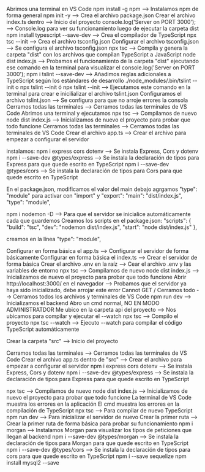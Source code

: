 Abrimos una terminal en VS Code
npm install -g npm                                  --> Instalamos npm de forma general
npm init -y                                         --> Crea el archivo package.json
Crear el archivo index.ts dentro                    --> Inicio del proyecto
console.log('Server on PORT 3000');                 --> Console.log para ver su funcionamiento luego de ejecutar la carpeta dist
npm install typescript --save-dev                   --> Crea el compilador de TypeScript
npx tsc --init                                      --> Crea el archivo tsconfig.json
Configurar el archivo tsconfig.json                 --> Se configura el archivo tsconfig.json
npx tsc                                             --> Compila y genera la carpeta "dist" con los archivos que compilan TypeScript a JavaScript
node dist index.js                                  --> Probamos el funcionamiento de la carpeta "dist" ejecutando ese comando en la terminal para visualizar el console.log('Server on PORT 3000');
npm i tslint --save-dev                             --> Añadimos reglas adicionales a TypeScript según los estándares de desarrollo
./node_modules/.bin/tslint --init o npx tslint --init ó npx tslint --init   --> Ejecutamos este comando en la terminal para crear e inicilializar el archivo tslint.json
Configuramos el archivo tslint.json                 --> Se configura para que no arroje errores la consola
Cerramos todas las terminales                       --> Cerramos todas las terminales de VS Code
Abrimos una terminal y ejecutamos npx tsc           --> Compilamos de nuevo
node dist index.js                                  --> Inicializamos de nuevo el proyecto para probar que todo funcione
Cerramos todas las terminales                       --> Cerramos todas las terminales de VS Code
Crear el archivo app.ts                             --> Crear el archivo para empezar a configurar el servidor

instalamos:
npm i express cors dotenv                           --> Se instala Express, Cors y dotenv
npm i --save-dev @types/express                     --> Se instala la declaración de tipos para Express para que quede escrito en TypeScript
npm i --save-dev @types/cors                        --> Se instala la declaración de tipos para Cors para que quede escrito en TypeScript

En el package.json, modificamos el valor del main debajo agrgamos "type": "module" para activar con "import" y "export":
"main": "dist/index.js",
"type": "module",

npm i nodemon -D                                    --> Para que el servidor se inicialice automáticamente cada que guardemos
Creamos los scripts en el package.json:
  "scripts": {
    "build": "tsc",
    "dev": "nodemon dist/index.js",
    "start": "node dist/index.js"
  },

creamos en la línea "type": "module",

Configurar en forma básica el app.ts                --> Configurar el servidor de forma básicamente
Configurar en forma básica el index.ts              --> Crear el servidor de forma básica
Crear el archivo .env en la raíz                    --> Cear el archivo .env y las variables de entorno
npx tsc                                             --> Compilamos de nuevo
node dist index.js                                  --> Inicializamos de nuevo el proyecto para probar que todo funcione
Abrir http://localhost:3000/ en el navegador        --> Probamos que el servidor ya haya sido inicializado, debe arrojar este error Cannot GET /
Cerramos todo                                       --> Cerramos todos los archivos y terminales de VS Code
npm run dev                                         --> Inicializamos el backend
Abro un cmd normal, NO EN MODO ADMINISTRATDOR
Me ubico en la carpeta api del proyecto             --> Nos ubicamos para compilar y ejecutar el --watch
npx tsc                                             --> Compilo el proyecto
npx tsc --watch                                     --> Ejecuto --watch para compilar el código TypeScript automáticamente








Crear la carpeta "src"                              --> Inicio del proyecto




Cerramos todas las terminales                       --> Cerramos todas las terminales de VS Code
Crear el archivo app.ts dentro de "src"             --> Crear el archivo para empezar a configurar el servidor
npm i express cors dotenv                           --> Se instala Express, Cors y dotenv
npm i --save-dev @types/express                     --> Se instala la declaración de tipos para Express para que quede escrito en TypeScript

npx tsc                                             --> Compilamos de nuevo
node dist index.js                                  --> Inicializamos de nuevo el proyecto para probar que todo funcione
La terminal de VS Code muestra los errores en la aplicación
El cmd muestra los errores en la compilación de TypeScript
npx tsc                                             --> Para compilar de nuevo TypeScript
npm run dev                                         --> Para inicializar el servidor de nuevo
Crear la primer ruta                                --> Crear la primer ruta de forma básica para probar su funcionamiento
npm i morgan                                        --> Instalamos Morgan para visualizar los tipos de peticiones que llegan al backend
npm i --save-dev @types/morgan                      --> Se instala la declaración de tipos para Morgan para que quede escrito en TypeScript
npm i --save-dev @types/cors                        --> Se instala la declaración de tipos para cors para que quede escrito en TypeScript
npm i --save sequelize
npm install mysql2 --save